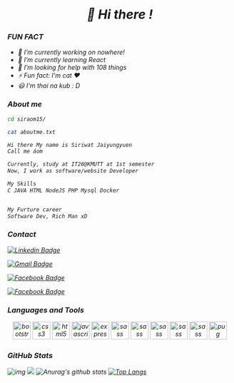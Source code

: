 <head>
<link rel="stylesheet" href="https://cdn.jsdelivr.net/gh/devicons/devicon@master/devicon.min.css">
<i 
</head>
<h1 align="center">👋 Hi there !</h1>

<h3 align="left">FUN FACT</h3>

- 🔭 I’m currently working on nowhere!
- 🌱 I’m currently learning React
- 🤔 I’m looking for help with 108 things
- ⚡ Fun fact: I'm cat ♥
- 😃 I'm thai na kub : D

### About me

```bash
cd siraom15/

cat aboutme.txt

Hi there My name is Siriwat Jaiyungyuen 
Call me áom

Currently, study at IT26@KMUTT at 1st semester
Now, I work as software/website Developer

My Skills
C JAVA HTML NodeJS PHP Mysql Docker


My Furture career
Software Dev, Rich Man xD

```

### Contact
[![Linkedin Badge](https://img.shields.io/badge/SiriwatJ-white?style=flat-square&logo=Linkedin&logoColor=blue&link=https://www.linkedin.com/in/siriwat-j-174b0a1b7)](https://www.linkedin.com/in/siriwat-j-174b0a1b7/)

[![Gmail Badge](https://img.shields.io/badge/siriwat.jaiyungyuen@mail.kmutt.ac.th-white?style=flat-square&logo=Gmail&logoColor=red&link=https://www.linkedin.com/in/haany-ali)](mailto:siriwat.jaiyungyuen@mail.kmutt.ac.th)

[![Facebook Badge](https://img.shields.io/badge/Siriwat-white?style=flat-square&logo=Facebook&logoColor=blue&link=https://www.facebook.com/siri.in.th/)](https://www.facebook.com/siri.in.th/)

[![Facebook Badge](https://img.shields.io/badge/@siriwataom-white?style=flat-square&logo=Medium&logoColor=black&link=https://medium.com/@siriwataom)](https://medium.com/@siriwataom)
### Languages and Tools
<p align="center">
    <img src="https://devicons.github.io/devicon/devicon.git/icons/bootstrap/bootstrap-plain-wordmark.svg" alt="bootstrap" width="40" height="40"/>
  <img src="https://devicons.github.io/devicon/devicon.git/icons/css3/css3-original-wordmark.svg" alt="css3" width="40" height="40"/>  
  <img src="https://devicons.github.io/devicon/devicon.git/icons/html5/html5-original-wordmark.svg" alt="html5" width="40" height="40"/> 
  <img src="https://devicons.github.io/devicon/devicon.git/icons/javascript/javascript-original.svg" alt="javascript" width="40" height="40"/>    
  <img src="https://devicons.github.io/devicon/devicon.git/icons/express/express-original-wordmark.svg" alt="express" width="40" height="40"/> 
  <img src="https://devicons.github.io/devicon/devicon.git/icons/java/java-plain-wordmark.svg" alt="sass" width="40" height="40"/>
  <img src="https://devicons.github.io/devicon/devicon.git/icons/nodejs/nodejs-original-wordmark.svg" alt="sass" width="40" height="40"/>
  <img src="https://devicons.github.io/devicon/devicon.git/icons/mysql/mysql-plain-wordmark.svg" alt="sass" width="40" height="40"/>
  <img src="https://devicons.github.io/devicon/devicon.git/icons/php/php-original.svg" alt="sass" width="40" height="40"/>
  <img src="https://devicons.github.io/devicon/devicon.git/icons/docker/docker-original-wordmark.svg" alt="sass" width="40" height="40"/>
  <img src="https://camo.githubusercontent.com/a43de8ca816e78b1c2666f7696f449b2eeddbeca/68747470733a2f2f63646e2e7261776769742e636f6d2f7075676a732f7075672d6c6f676f2f656563343336636565386664396431373236643738333963626539396431663639343639326330632f5356472f7075672d66696e616c2d6c6f676f2d5f2d636f6c6f75722d3132382e737667" alt="pug" width="40" height="40"/>
  </p>
  

### GitHub Stats
![img](https://komarev.com/ghpvc/?username=siraom15&color=ff69b4)
![](https://img.shields.io/github/followers/siraom15?style=plastic)
![Anurag's github stats](https://github-readme-stats.vercel.app/api?username=siraom15&count_private=true)
[![Top Langs](https://github-readme-stats.vercel.app/api/top-langs/?username=siraom15&layout=compact)](https://github.com/anuraghazra/github-readme-stats)
